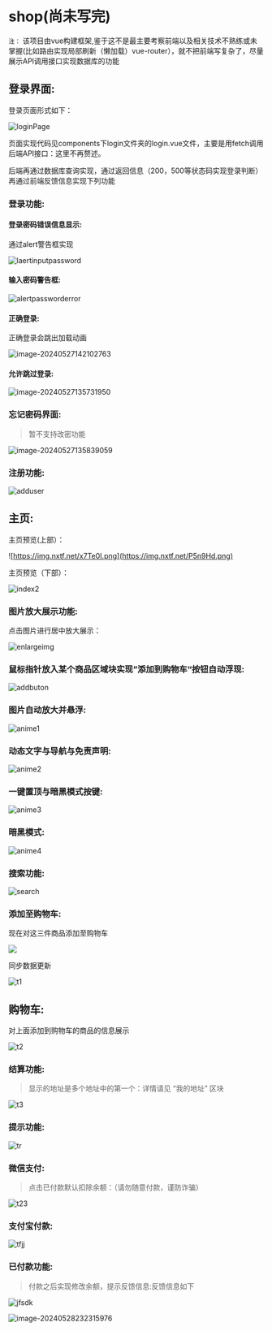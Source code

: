 # shop(尚未写完)
`注：` 该项目由vue构建框架,鉴于这不是最主要考察前端以及相关技术不熟练或未掌握(比如路由实现局部刷新（懒加载）vue-router），就不把前端写复杂了，尽量展示API调用接口实现数据库的功能

## 登录界面:

登录页面形式如下：

![loginPage](https://img.nxtf.net/3jJ9Zq.png)

页面实现代码见components下login文件夹的login.vue文件，主要是用fetch调用后端API接口：这里不再赘述。

后端再通过数据库查询实现，通过返回信息（200，500等状态码实现登录判断）再通过前端反馈信息实现下列功能

### 登录功能:

#### 登录密码错误信息显示:

通过alert警告框实现

![laertinputpassword](https://img.nxtf.net/NwttNJ.png)

#### 输入密码警告框:

![alertpassworderror](https://img.nxtf.net/L5FTKi.png)

#### 正确登录:

正确登录会跳出加载动画

![image-20240527142102763](https://img.nxtf.net/URUjPx.png)

#### 允许跳过登录:

![image-20240527135731950](https://img.nxtf.net/r4a45C.png)

### 忘记密码界面:

> 暂不支持改密功能

![image-20240527135839059](https://img.nxtf.net/fJxCUI.png)

### 注册功能:

![adduser](https://img.nxtf.net/sPeX7B.png)

## 主页:

主页预览(上部）：

![https://img.nxtf.net/x7Te0I.png](https://img.nxtf.net/P5n9Hd.png)

主页预览（下部）：

![index2](https://img.nxtf.net/x7Te0I.png)

### 图片放大展示功能:

点击图片进行居中放大展示：

![enlargeimg](https://img.nxtf.net/q2TCi5.png)

### 鼠标指针放入某个商品区域块实现”添加到购物车“按钮自动浮现:

![addbuton](https://img.nxtf.net/3aTU6o.png)

### 图片自动放大并悬浮:

![anime1](https://img.nxtf.net/59cpzV.png)

### 动态文字与导航与免责声明:

![anime2](https://img.nxtf.net/mjMxHY.png)

### 一键置顶与暗黑模式按键:

![anime3](https://img.nxtf.net/MnnDrO.png)

### 暗黑模式:

![anime4](https://img.nxtf.net/aqQKhg.png)

### 搜索功能:

![search](https://img.nxtf.net/AN0aze.png)

### 添加至购物车:

现在对这三件商品添加至购物车

![](https://img.nxtf.net/3rOfoW.png)

同步数据更新

![t1](https://img.nxtf.net/WjKUjJ.png)

## 购物车:

对上面添加到购物车的商品的信息展示

![t2](https://img.nxtf.net/cdmTK0.png)

### 结算功能:

> 显示的地址是多个地址中的第一个：详情请见 “我的地址” 区块

![t3](https://img.nxtf.net/LzYuEp.png)


### 提示功能:


![tr]()

### 微信支付:

> 点击已付款默认扣除余额：（请勿随意付款，谨防诈骗）

![t23]()

### 支付宝付款:

![tfjj]()

### 已付款功能:

> 付款之后实现修改余额，提示反馈信息:反馈信息如下

![jfsdk]()



![image-20240528232315976](C:\Users\绝尘\AppData\Roaming\Typora\typora-user-images\image-20240528232315976.png)

